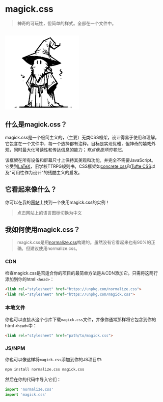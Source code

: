 # magick.css
> 神奇的可玩性，但简单的样式。全部在一个文件中。

<br>
<img alt="一个巫师" src="../wizard.webp" width="240" height="240">

## 什么是magick.css？
magick.css是一个极简主义的，（主要）无类CSS框架，设计得易于使用和理解。它包含在一个文件中，每一个选择都有注释。目标是实现优雅，但神奇的嬉戏外观，同时最大化可读性和传达信息的能力；*有点像巫师的笔记*。

该框架在所有设备和屏幕尺寸上保持其美观和功能，并完全不需要JavaScript。它受到[LaTeX](https://www.latex-project.org/)，旧学校TTRPG规则书，CSS框架如[concrete.css](https://concrete.style/)和[Tufte CSS](https://edwardtufte.github.io/tufte-css/)以及"可用性作为设计"的残酷主义的启发。

## 它看起来像什么？
你可以在我的[网站](https://css.winterveil.net)上找到一个使用magick.css的实例！

> 点击网站上的语言图标切换为中文

## 我如何使用magick.css？
> magick.css是用[normalize.css](https://necolas.github.io/normalize.css/)构建的。虽然没有它看起来也有90%的正确，但建议使用normalize.css。

### CDN
检查magick.css是否适合你的项目的最简单方法是从CDN添加它。只需将这两行添加到你的html `<head>`：

```html
<link rel="stylesheet" href="https://unpkg.com/normalize.css">
<link rel="stylesheet" href="https://unpkg.com/magick.css">
```

### 本地文件
你也可以直接从这个仓库下载`magick.css`文件，并像你通常那样将它包含到你的html `<head>`中：

```html
<link rel="stylesheet" href="path/to/magick.css">
```

### JS/NPM
你也可以像这样将`magick.css`添加到你的JS项目中:

```bash
npm install normalize.css magick.css
```

然后在你的代码中导入它们：
```js
import 'normalize.css'
import 'magick.css'
```

